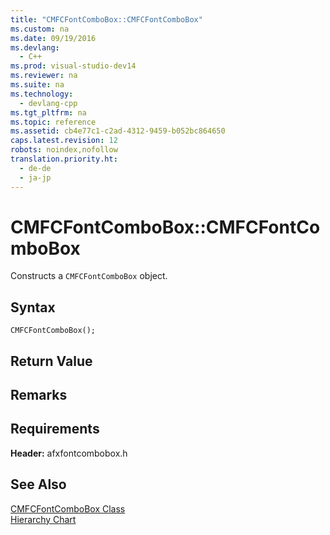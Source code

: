 ```yaml
---
title: "CMFCFontComboBox::CMFCFontComboBox"
ms.custom: na
ms.date: 09/19/2016
ms.devlang: 
  - C++
ms.prod: visual-studio-dev14
ms.reviewer: na
ms.suite: na
ms.technology: 
  - devlang-cpp
ms.tgt_pltfrm: na
ms.topic: reference
ms.assetid: cb4e77c1-c2ad-4312-9459-b052bc864650
caps.latest.revision: 12
robots: noindex,nofollow
translation.priority.ht: 
  - de-de
  - ja-jp
---
```

# CMFCFontComboBox::CMFCFontComboBox
Constructs a `CMFCFontComboBox` object.  
  
## Syntax  
  
```  
CMFCFontComboBox();  
```  
  
## Return Value  
  
## Remarks  
  
## Requirements  
 **Header:** afxfontcombobox.h  
  
## See Also  
 [CMFCFontComboBox Class](../vs140/CMFCFontComboBox-Class.md)   
 [Hierarchy Chart](../vs140/Hierarchy-Chart.md)